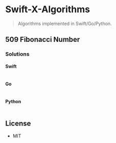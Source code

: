 # Swift-X-Algorithms

> Algorithms implemented in Swift/Go/Python.

## 509 Fibonacci Number

### Solutions

#### Swift

```swift
```

#### Go

```go
```

#### Python

```python
```

## License

- MIT
